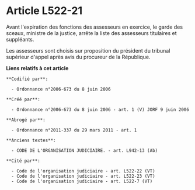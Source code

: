 # Article L522-21

Avant l'expiration des fonctions des assesseurs en exercice, le garde des sceaux, ministre de la justice, arrête la liste des
assesseurs titulaires et suppléants.

Les assesseurs sont choisis sur proposition du président du tribunal supérieur d'appel après avis du procureur de la
République.

**Liens relatifs à cet article**

	**Codifié par**:

	  - Ordonnance n°2006-673 du 8 juin 2006

	**Créé par**:

	  - Ordonnance n°2006-673 du 8 juin 2006 - art. 1 (V) JORF 9 juin 2006

	**Abrogé par**:

	  - Ordonnance n°2011-337 du 29 mars 2011 - art. 1

	**Anciens textes**:

	  - CODE DE L'ORGANISATION JUDICIAIRE. - art. L942-13 (Ab)

	**Cité par**:

	  - Code de l'organisation judiciaire - art. L522-22 (VT)
	  - Code de l'organisation judiciaire - art. L522-23 (VT)
	  - Code de l'organisation judiciaire - art. L522-7 (VT)
